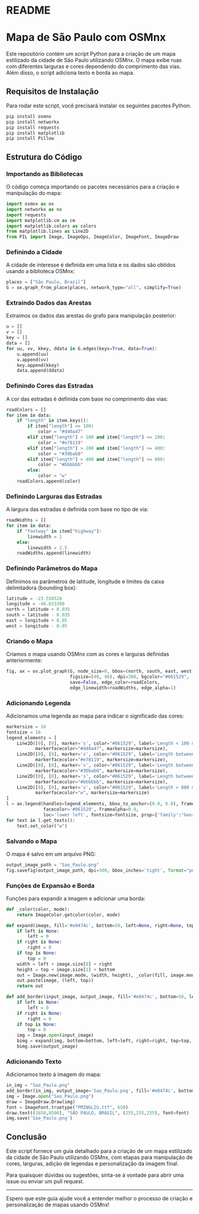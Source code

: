 # README

# Mapa de São Paulo com OSMnx

Este repositório contém um script Python para a criação de um mapa estilizado da cidade de São Paulo utilizando OSMnx. O mapa exibe ruas com diferentes larguras e cores dependendo do comprimento das vias. Além disso, o script adiciona texto e borda ao mapa.

## Requisitos de Instalação

Para rodar este script, você precisará instalar os seguintes pacotes Python:

```bash
pip install osmnx
pip install networkx
pip install requests
pip install matplotlib
pip install Pillow
```

## Estrutura do Código

### Importando as Bibliotecas

O código começa importando os pacotes necessários para a criação e manipulação do mapa:

```python
import osmnx as ox
import networkx as nx
import requests
import matplotlib.cm as cm
import matplotlib.colors as colors
from matplotlib.lines as Line2D
from PIL import Image, ImageOps, ImageColor, ImageFont, ImageDraw 
```

### Definindo a Cidade

A cidade de interesse é definida em uma lista e os dados são obtidos usando a biblioteca OSMnx:

```python
places = ["São Paulo, Brazil"]
G = ox.graph_from_place(places, network_type="all", simplify=True)
```

### Extraindo Dados das Arestas

Extraímos os dados das arestas do grafo para manipulação posterior:

```python
u = []
v = []
key = []
data = []
for uu, vv, kkey, ddata in G.edges(keys=True, data=True):
    u.append(uu)
    v.append(vv)
    key.append(kkey)
    data.append(ddata)
```

### Definindo Cores das Estradas

A cor das estradas é definida com base no comprimento das vias:

```python
roadColors = []
for item in data:
    if "length" in item.keys():
        if item["length"] <= 100:
            color = "#d40a47"
        elif item["length"] > 100 and item["length"] <= 200:
            color = "#e78119"
        elif item["length"] > 200 and item["length"] <= 400:
            color = "#30bab0"
        elif item["length"] > 400 and item["length"] <= 800:
            color = "#bbbbbb"
        else:
            color = "w"
    roadColors.append(color)
```

### Definindo Larguras das Estradas

A largura das estradas é definida com base no tipo de via:

```python
roadWidths = []
for item in data:
    if "footway" in item["highway"]:
        linewidth = 1
    else:
        linewidth = 2.5
    roadWidths.append(linewidth)
```

### Definindo Parâmetros do Mapa

Definimos os parâmetros de latitude, longitude e limites da caixa delimitadora (bounding box):

```python
latitude = -23.550520
longitude = -46.633308
north = latitude + 0.035
south = latitude - 0.035
east = longitude + 0.05
west = longitude - 0.05
```

### Criando o Mapa

Criamos o mapa usando OSMnx com as cores e larguras definidas anteriormente:

```python
fig, ax = ox.plot_graph(G, node_size=0, bbox=(north, south, east, west), 
                        figsize=(40, 40), dpi=300, bgcolor="#061529",
                        save=False, edge_color=roadColors,
                        edge_linewidth=roadWidths, edge_alpha=1)
```

### Adicionando Legenda

Adicionamos uma legenda ao mapa para indicar o significado das cores:

```python
markersize = 16
fontsize = 16
legend_elements = [
    Line2D([0], [0], marker='s', color="#061529", label='Length < 100 m',
           markerfacecolor="#d40a47", markersize=markersize),
    Line2D([0], [0], marker='s', color="#061529", label='Length between 100-200 m',
           markerfacecolor="#e78119", markersize=markersize),
    Line2D([0], [0], marker='s', color="#061529", label='Length between 200-400 m',
           markerfacecolor="#30bab0", markersize=markersize),
    Line2D([0], [0], marker='s', color="#061529", label='Length between 400-800 m',
           markerfacecolor="#bbbbbb", markersize=markersize),
    Line2D([0], [0], marker='s', color="#061529", label='Length > 800 m',
           markerfacecolor="w", markersize=markersize)
]
l = ax.legend(handles=legend_elements, bbox_to_anchor=(0.0, 0.0), frameon=True, ncol=1,
              facecolor='#061529', framealpha=0.9,
              loc='lower left', fontsize=fontsize, prop={'family':"Georgia", 'size':fontsize})
for text in l.get_texts():
    text.set_color("w")
```

### Salvando o Mapa

O mapa é salvo em um arquivo PNG:

```python
output_image_path = "Sao_Paulo.png"
fig.savefig(output_image_path, dpi=300, bbox_inches='tight', format="png", facecolor=fig.get_facecolor(), transparent=True)
```

### Funções de Expansão e Borda

Funções para expandir a imagem e adicionar uma borda:

```python
def _color(color, mode):
    return ImageColor.getcolor(color, mode)

def expand(image, fill='#e0474c', bottom=50, left=None, right=None, top=None):
    if left is None:
        left = 0
    if right is None:
        right = 0
    if top is None:
        top = 0
    width = left + image.size[0] + right
    height = top + image.size[1] + bottom
    out = Image.new(image.mode, (width, height), _color(fill, image.mode))
    out.paste(image, (left, top))
    return out

def add_border(input_image, output_image, fill='#e0474c', bottom=50, left=None, right=None, top=None):
    if left is None:
        left = 0
    if right is None:
        right = 0
    if top is None:
        top = 0
    img = Image.open(input_image)
    bimg = expand(img, bottom=bottom, left=left, right=right, top=top, fill=fill)
    bimg.save(output_image)
```

### Adicionando Texto

Adicionamos texto à imagem do mapa:

```python
in_img = "Sao_Paulo.png"
add_border(in_img, output_image='Sao_Paulo.png', fill='#e0474c', bottom=800)
img = Image.open("Sao_Paulo.png")
draw = ImageDraw.Draw(img)
font = ImageFont.truetype("PMINGLIU.ttf", 650)
draw.text((1650,8500), "SÃO PAULO, BRASIL", (255,255,255), font=font)
img.save('Sao_Paulo.png')
```

## Conclusão

Este script fornece um guia detalhado para a criação de um mapa estilizado da cidade de São Paulo utilizando OSMnx, com etapas para manipulação de cores, larguras, adição de legendas e personalização da imagem final.



Para quaisquer dúvidas ou sugestões, sinta-se à vontade para abrir uma issue ou enviar um pull request.

---

Espero que este guia ajude você a entender melhor o processo de criação e personalização de mapas usando OSMnx!
